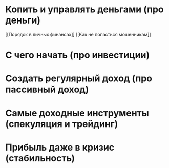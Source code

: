 # Копить и управлять деньгами (про деньги)
[[Порядок в личных финансах]]
[[Как не попасться мошенникам]]
# С чего начать (про инвестиции)

# Создать регулярный доход (про пассивный доход)

# Самые доходные инструменты (спекуляция и трейдинг)

# Прибыль даже в кризис (стабильность)